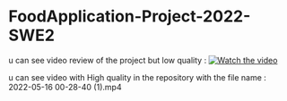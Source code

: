 # FoodApplication-Project-2022-SWE2

u can see video review of the project but low quality :
[![Watch the video]()](https://github.com/mark701/FoodApplication-Project-2022-MVC/assets/61595150/85de97cd-2349-4605-b571-bdaf4ad6d41b
)

u can see video with High quality  in the repository with the file name : 2022-05-16 00-28-40 (1).mp4

